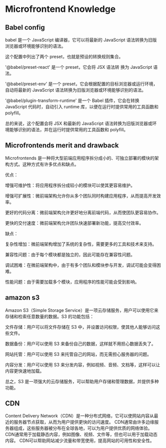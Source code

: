# Microfrontend Knowledge

## Babel config

babel 是一个 JavaScript 编译器，它可以将最新的 JavaScript 语法转换为旧版浏览器或环境能够识别的语法。

这个配置中列出了两个 preset，也就是预设的转换规则集合。

'@babel/preset-react' 是一个 preset，它会将 JSX 语法转 换为 JavaScript 语法。

'@babel/preset-env' 是一个 preset，它会根据配置的目标浏览器或运行环境，自动将最新的 JavaScript 语法转换为旧版浏览器或环境能够识别的语法。

'@babel/plugin-transform-runtime' 是一个 Babel 插件，它会在转换 JavaScript 代码时，自动引入 runtime 库，以便在运行时提供常用的工具函数和 polyfill。

总的来说，这个配置会将 JSX 和最新的 JavaScript 语法转换为旧版浏览器或环境能够识别的语法，并在运行时提供常用的工具函数和 polyfill。

## Microfrontends merit and drawback

Microfrontends 是一种将大型前端应用程序拆分成小的、可独立部署的模块的架构方式。这种方式有许多优点和缺点。

优点：

增强可维护性：将应用程序拆分成较小的模块可以使其更容易维护。

增强可扩展性：微前端架构允许你从多个团队同时构建应用程序，从而提高开发效率。

更好的代码分离：微前端架构允许更好地分离前端代码，从而使团队更容易协作。

更快的交付速度：微前端架构允许团队快速部署新功能，提高交付效率。

缺点：

复杂性增加：微前端架构增加了系统的复杂性，需要更多的工具和技术来支持。

兼容性问题：由于每个模块都是独立的，因此可能存在兼容性问题。

调试困难：在微前端架构中，由于有多个团队和模块参与开发，调试可能会变得困难。

性能问题：由于需要加载多个模块，应用程序的性能可能会受到影响。

## amazon s3

Amazon S3（Simple Storage Service）是一项云存储服务，用户可以使用它来存储和检索任意数量的数据。S3 的功能包括：

文件存储：用户可以将文件存储在 S3 中，并设置访问权限，使其他人能够访问这些文件。

数据备份：用户可以使用 S3 来备份自己的数据，这样就不用担心数据丢失了。

网站托管：用户可以使用 S3 来托管自己的网站，而无需担心服务器的问题。

内容分发：用户可以使用 S3 来分发内容，例如视频、音频、文档等，这样可以让内容更快速地加载。

总之，S3 是一项强大的云存储服务，可以帮助用户存储和管理数据，并提供多种功能。

## CDN

Content Delivery Network（CDN）是一种分布式网络，它可以使网站内容从最近的服务器节点获取，从而为用户提供更快的访问速度。 CDN通常由许多边缘服务器组成，这些服务器被分布在全球各地，可以为用户提供优质的网络体验。CDN通常用于加载静态内容，例如图像、视频、文件等，但也可以用于加载动态内容。 CDN可以帮助网站减少流量和带宽使用，提高网站的可用性和安全性。

